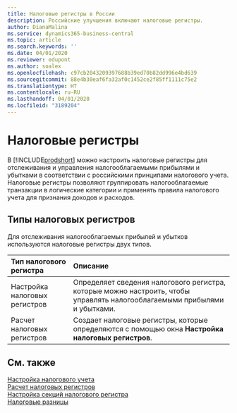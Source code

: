 ```yaml
---
title: Налоговые регистры в России
description: Российские улучшения включают налоговые регистры.
author: DianaMalina
ms.service: dynamics365-business-central
ms.topic: article
ms.search.keywords: ''
ms.date: 04/01/2020
ms.reviewer: edupont
ms.author: soalex
ms.openlocfilehash: c97cb2043209397688b39ed70b82dd996e4bd639
ms.sourcegitcommit: 88e4b30eaf6fa32af0c1452ce2f85ff1111c75e2
ms.translationtype: HT
ms.contentlocale: ru-RU
ms.lasthandoff: 04/01/2020
ms.locfileid: "3189204"
---
```

# <a name="tax-registers"></a>Налоговые регистры

В [!INCLUDE[prodshort](../../includes/prodshort.md)] можно настроить налоговые регистры для отслеживания и управления налогооблагаемыми прибылями и убытками в соответствии с российскими принципами налогового учета. Налоговые регистры позволяют группировать налогооблагаемые транзакции в логические категории и применять правила налогового учета для признания доходов и расходов.

## <a name="types-of-tax-registers"></a>Типы налоговых регистров

Для отслеживания налогооблагаемых прибылей и убытков используются налоговые регистры двух типов. 

| Тип налогового регистра    | Описание                                                  |
| :------------------- | :----------------------------------------------------------- |
| Настройка налоговых регистров   | Определяет сведения налогового регистра, которые можно настроить, чтобы управлять налогооблагаемыми прибылями и убытками. |
| Расчет налоговых регистров | Создает налоговые регистры, которые определяются с помощью окна **Настройка налоговых регистров**. |

## <a name="see-also"></a>См. также

[Настройка налогового учета](How-to-Set-Up-Tax-Accounting.md)  
[Расчет налоговых регистров](How-to-Create-Tax-Registers.md)  
[Настройка секций налогового регистра](How-to-Set-Up-Tax-Register-Sections.md)  
[Налоговые разницы](Tax-Differences.md)  
